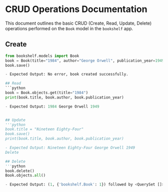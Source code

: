 # CRUD Operations Documentation

This document outlines the basic CRUD (Create, Read, Update, Delete) operations performed on the `Book` model in the `bookshelf` app.

## Create
```python
from bookshelf.models import Book
book = Book(title="1984", author="George Orwell", publication_year=1949)
book.save()

- Expected Output: No error, book created successfully.

## Read
```python
book = Book.objects.get(title="1984")
print(book.title, book.author, book.publication_year)

- Expected Output: 1984 George Orwell 1949


## Update
'''python
book.title = "Nineteen Eighty-Four"
book.save()
print(book.title, book.author, book.publication_year)

- Expected Output: Nineteen Eighty-Four George Orwell 1949
Delete

## Delete
'''python
book.delete()
Book.objects.all()

- Expected Output: (1, {'bookshelf.Book': 1}) followed by <QuerySet []>

